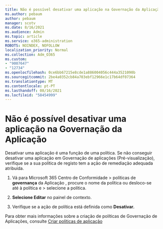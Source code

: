 ```yaml
---
title: Não é possível desativar uma aplicação na Governação da Aplicação
ms.author: pebaum
author: pebaum
manager: scotv
ms.date: 8/16/2021
ms.audience: Admin
ms.topic: article
ms.service: o365-administration
ROBOTS: NOINDEX, NOFOLLOW
localization_priority: Normal
ms.collection: Adm_O365
ms.custom:
- "9007647"
- "12734"
ms.openlocfilehash: 0ce6bb67215e8cde1a886004056c444a3521090b
ms.sourcegitcommit: 2be4a0352cb84a703ebf12966e1c17b64df07364
ms.translationtype: MT
ms.contentlocale: pt-PT
ms.lasthandoff: 08/16/2021
ms.locfileid: "58454999"
---
```

# <a name="unable-to-disable-an-app-in-app-governance"></a>Não é possível desativar uma aplicação na Governação da Aplicação

Desativar uma aplicação é uma função de uma política. Se não conseguir desativar uma aplicação em Governação de aplicações (Pré-visualização), verifique se a sua política de registo tem a ação de remediação adequada atribuída. 

1. Vá para Microsoft 365 Centro de Conformidade > políticas de **governança** da Aplicação , procure o nome da política ou desloco-se até à política e  >  selecione a política.

1. **Selecione Editar** no painel de contexto.

1. Verifique se a ação de política está definida como **Desativar.**

Para obter mais informações sobre a criação de políticas de Governação de Aplicações, consulte [Criar políticas de aplicação](https://docs.microsoft.com/microsoft-365/compliance/app-governance-app-policies-create)